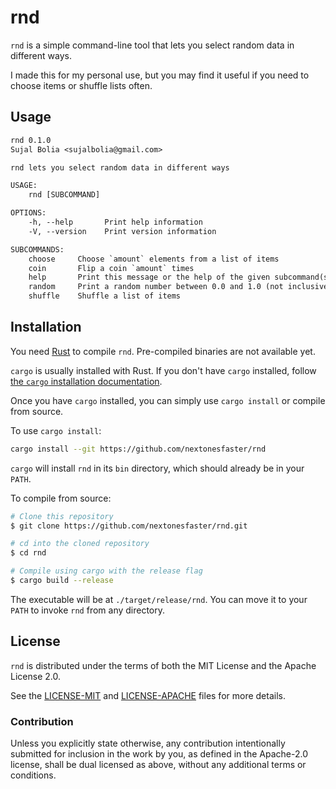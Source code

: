 # rnd

`rnd` is a simple command-line tool that lets you select random data in different ways.

I made this for my personal use, but you may find it useful if you need to choose items or shuffle lists often.

## Usage

```txt
rnd 0.1.0
Sujal Bolia <sujalbolia@gmail.com>

rnd lets you select random data in different ways

USAGE:
    rnd [SUBCOMMAND]

OPTIONS:
    -h, --help       Print help information
    -V, --version    Print version information

SUBCOMMANDS:
    choose     Choose `amount` elements from a list of items
    coin       Flip a coin `amount` times
    help       Print this message or the help of the given subcommand(s)
    random     Print a random number between 0.0 and 1.0 (not inclusive)
    shuffle    Shuffle a list of items
```

## Installation

You need [Rust][rust] to compile `rnd`. Pre-compiled binaries are not available yet.

`cargo` is usually installed with Rust. If you don't have `cargo` installed, follow [the `cargo` installation documentation][cargo].

Once you have `cargo` installed, you can simply use `cargo install` or compile from source.

To use `cargo install`:

```sh
cargo install --git https://github.com/nextonesfaster/rnd
```

`cargo` will install `rnd` in its `bin` directory, which should already be in your `PATH`.

To compile from source:

```sh
# Clone this repository
$ git clone https://github.com/nextonesfaster/rnd.git

# cd into the cloned repository
$ cd rnd

# Compile using cargo with the release flag
$ cargo build --release
```

The executable will be at `./target/release/rnd`. You can move it to your `PATH` to invoke `rnd` from any directory.

## License

`rnd` is distributed under the terms of both the MIT License and the Apache License 2.0.

See the [LICENSE-MIT][mit] and [LICENSE-APACHE][apache] files for more details.

### Contribution

Unless you explicitly state otherwise, any contribution intentionally submitted for inclusion in the work by you, as defined in the Apache-2.0 license, shall be dual licensed as above, without any additional terms or conditions.

[rust]: https://www.rust-lang.org/tools/install
[cargo]: https://doc.rust-lang.org/cargo/getting-started/installation.html
[mit]: LICENSE-MIT
[apache]: LICENSE-APACHE
